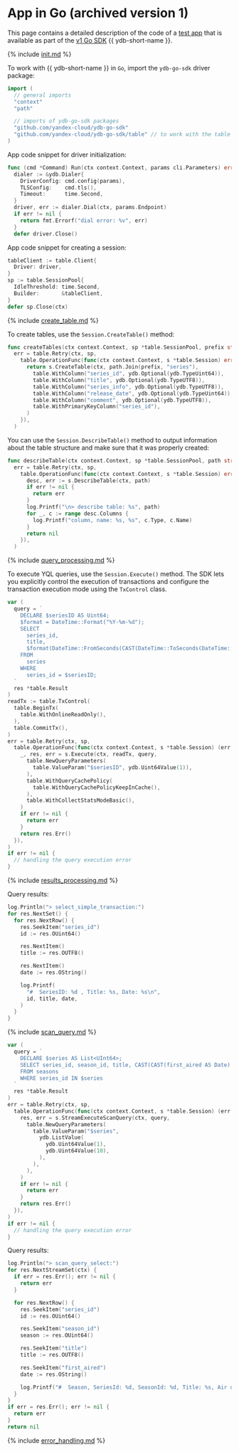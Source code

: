 # App in Go (archived version 1)

This page contains a detailed description of the code of a [test app](https://github.com/yandex-cloud/ydb-go-sdk/tree/v1.5.1/example/basic_example_v1) that is available as part of the [v1 Go SDK](https://github.com/yandex-cloud/ydb-go-sdk/tree/v1.5.1) {{ ydb-short-name }}.

{% include [init.md](../_includes/steps/01_init.md) %}

To work with {{ ydb-short-name }} in `Go`, import the `ydb-go-sdk` driver package:

```go
import (
  // general imports
  "context"
  "path"

  // imports of ydb-go-sdk packages
  "github.com/yandex-cloud/ydb-go-sdk"
  "github.com/yandex-cloud/ydb-go-sdk/table" // to work with the table service
)
```

App code snippet for driver initialization:

```go
func (cmd *Command) Run(ctx context.Context, params cli.Parameters) error {
  dialer := &ydb.Dialer{
    DriverConfig: cmd.config(params),
    TLSConfig:    cmd.tls(),
    Timeout:      time.Second,
  }
  driver, err := dialer.Dial(ctx, params.Endpoint)
  if err != nil {
    return fmt.Errorf("dial error: %v", err)
  }
  defer driver.Close()
```

App code snippet for creating a session:

```go
tableClient := table.Client{
  Driver: driver,
}
sp := table.SessionPool{
  IdleThreshold: time.Second,
  Builder:       &tableClient,
}
defer sp.Close(ctx)
```

{% include [create_table.md](../_includes/steps/02_create_table.md) %}

To create tables, use the `Session.CreateTable()` method:

```go
func createTables(ctx context.Context, sp *table.SessionPool, prefix string) (err error) {
  err = table.Retry(ctx, sp,
    table.OperationFunc(func(ctx context.Context, s *table.Session) error {
      return s.CreateTable(ctx, path.Join(prefix, "series"),
        table.WithColumn("series_id", ydb.Optional(ydb.TypeUint64)),
        table.WithColumn("title", ydb.Optional(ydb.TypeUTF8)),
        table.WithColumn("series_info", ydb.Optional(ydb.TypeUTF8)),
        table.WithColumn("release_date", ydb.Optional(ydb.TypeUint64)),
        table.WithColumn("comment", ydb.Optional(ydb.TypeUTF8)),
        table.WithPrimaryKeyColumn("series_id"),
      )
    }),
  )
```

You can use the `Session.DescribeTable()` method to output information about the table structure and make sure that it was properly created:

```go
func describeTable(ctx context.Context, sp *table.SessionPool, path string) (err error) {
  err = table.Retry(ctx, sp,
    table.OperationFunc(func(ctx context.Context, s *table.Session) error {
      desc, err := s.DescribeTable(ctx, path)
      if err != nil {
        return err
      }
      log.Printf("\n> describe table: %s", path)
      for _, c := range desc.Columns {
        log.Printf("column, name: %s, %s", c.Type, c.Name)
      }
      return nil
    }),
  )
```

{% include [query_processing.md](../_includes/steps/04_query_processing.md) %}

To execute YQL queries, use the `Session.Execute()` method.
The SDK lets you explicitly control the execution of transactions and configure the transaction execution mode using the ```TxControl``` class.

```go
var (
  query = `
    DECLARE $seriesID AS Uint64;
    $format = DateTime::Format("%Y-%m-%d");
    SELECT
      series_id,
      title,
      $format(DateTime::FromSeconds(CAST(DateTime::ToSeconds(DateTime::IntervalFromDays(CAST(release_date AS Int16))) AS Uint32))) AS release_date
    FROM
      series
    WHERE
      series_id = $seriesID;
  `
  res *table.Result
)
readTx := table.TxControl(
  table.BeginTx(
    table.WithOnlineReadOnly(),
  ),
  table.CommitTx(),
)
err = table.Retry(ctx, sp,
  table.OperationFunc(func(ctx context.Context, s *table.Session) (err error) {
    _, res, err = s.Execute(ctx, readTx, query,
      table.NewQueryParameters(
        table.ValueParam("$seriesID", ydb.Uint64Value(1)),
      ),
      table.WithQueryCachePolicy(
        table.WithQueryCachePolicyKeepInCache(),
      ),
      table.WithCollectStatsModeBasic(),
    )
    if err != nil {
      return err
    }
    return res.Err()
  }),
)
if err != nil {
  // handling the query execution error
}
```

{% include [results_processing.md](../_includes/steps/05_results_processing.md) %}

Query results:

```go
log.Println("> select_simple_transaction:")
for res.NextSet() {
  for res.NextRow() {
    res.SeekItem("series_id")
    id := res.OUint64()

    res.NextItem()
    title := res.OUTF8()

    res.NextItem()
    date := res.OString()

    log.Printf(
      "#  SeriesID: %d , Title: %s, Date: %s\n",
      id, title, date,
    )
  }
}
```

{% include [scan_query.md](../_includes/steps/08_scan_query.md) %}

```go
var (
  query = `
    DECLARE $series AS List<UInt64>;
    SELECT series_id, season_id, title, CAST(CAST(first_aired AS Date) AS String) AS first_aired
    FROM seasons
    WHERE series_id IN $series
  `
  res *table.Result
)
err = table.Retry(ctx, sp,
  table.OperationFunc(func(ctx context.Context, s *table.Session) (err error) {
    res, err = s.StreamExecuteScanQuery(ctx, query,
      table.NewQueryParameters(
        table.ValueParam("$series",
          ydb.ListValue(
            ydb.Uint64Value(1),
            ydb.Uint64Value(10),
          ),
        ),
      ),
    )
    if err != nil {
      return err
    }
    return res.Err()
  }),
)
if err != nil {
  // handling the query execution error
}
```

Query results:

```go
log.Println("> scan_query_select:")
for res.NextStreamSet(ctx) {
  if err = res.Err(); err != nil {
    return err
  }

  for res.NextRow() {
    res.SeekItem("series_id")
    id := res.OUint64()

    res.SeekItem("season_id")
    season := res.OUint64()

    res.SeekItem("title")
    title := res.OUTF8()

    res.SeekItem("first_aired")
    date := res.OString()

    log.Printf("#  Season, SeriesId: %d, SeasonId: %d, Title: %s, Air date: %s\n", id, season, title, date)
  }
}
if err = res.Err(); err != nil {
  return err
}
return nil
```

{% include [error_handling.md](../_includes/steps/50_error_handling.md) %}

